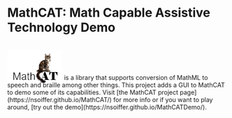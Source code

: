 # MathCAT: Math Capable Assistive Technology Demo
<img src="logo.png" style="position: relative; top: 16px; z-index: -1;">
is a library that supports conversion of MathML to speech and braille among other things.
This project adds a GUI to MathCAT to demo some of its capabilities.
Visit [the MathCAT project page](https://nsoiffer.github.io/MathCAT/) for more info or if you want to play around, [try out the demo](https://nsoiffer.github.io/MathCATDemo/).
